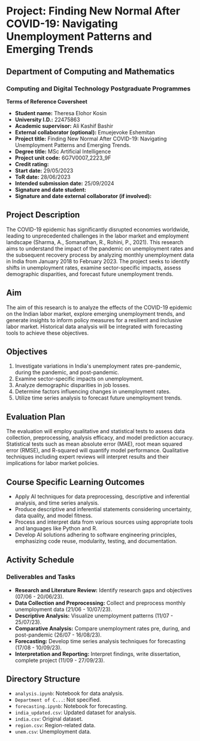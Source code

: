 # Project: Finding New Normal After COVID-19: Navigating Unemployment Patterns and Emerging Trends

## Department of Computing and Mathematics
### Computing and Digital Technology Postgraduate Programmes

**Terms of Reference Coversheet**
- **Student name:** Theresa Elohor Kosin
- **University I.D.:** 22475863
- **Academic supervisor:** Ali Kashif Bashir
- **External collaborator (optional):** Emuejevoke Eshemitan
- **Project title:** Finding New Normal After COVID-19: Navigating Unemployment Patterns and Emerging Trends.
- **Degree title:** MSc Artificial Intelligence
- **Project unit code:** 6G7V0007_2223_9F
- **Credit rating:** 
- **Start date:** 29/05/2023
- **ToR date:** 28/06/2023
- **Intended submission date:** 25/09/2024
- **Signature and date student:**
- **Signature and date external collaborator (if involved):**

## Project Description
The COVID-19 epidemic has significantly disrupted economies worldwide, leading to unprecedented challenges in the labor market and employment landscape (Sharma, A., Somanathan, R., Rohini, P., 2021). This research aims to understand the impact of the pandemic on unemployment rates and the subsequent recovery process by analyzing monthly unemployment data in India from January 2018 to February 2023. The project seeks to identify shifts in unemployment rates, examine sector-specific impacts, assess demographic disparities, and forecast future unemployment trends.

## Aim
The aim of this research is to analyze the effects of the COVID-19 epidemic on the Indian labor market, explore emerging unemployment trends, and generate insights to inform policy measures for a resilient and inclusive labor market. Historical data analysis will be integrated with forecasting tools to achieve these objectives.

## Objectives
1. Investigate variations in India's unemployment rates pre-pandemic, during the pandemic, and post-pandemic.
2. Examine sector-specific impacts on unemployment.
3. Analyze demographic disparities in job losses.
4. Determine factors influencing changes in unemployment rates.
5. Utilize time series analysis to forecast future unemployment trends.

## Evaluation Plan
The evaluation will employ qualitative and statistical tests to assess data collection, preprocessing, analysis efficacy, and model prediction accuracy. Statistical tests such as mean absolute error (MAE), root mean squared error (RMSE), and R-squared will quantify model performance. Qualitative techniques including expert reviews will interpret results and their implications for labor market policies.

## Course Specific Learning Outcomes
- Apply AI techniques for data preprocessing, descriptive and inferential analysis, and time series analysis.
- Produce descriptive and inferential statements considering uncertainty, data quality, and model fitness.
- Process and interpret data from various sources using appropriate tools and languages like Python and R.
- Develop AI solutions adhering to software engineering principles, emphasizing code reuse, modularity, testing, and documentation.

## Activity Schedule
### Deliverables and Tasks
- **Research and Literature Review:** Identify research gaps and objectives (07/06 - 20/06/23).
- **Data Collection and Preprocessing:** Collect and preprocess monthly unemployment data (21/06 - 10/07/23).
- **Descriptive Analysis:** Visualize unemployment patterns (11/07 - 25/07/23).
- **Comparative Analysis:** Compare unemployment rates pre, during, and post-pandemic (26/07 - 16/08/23).
- **Forecasting:** Develop time series analysis techniques for forecasting (17/08 - 10/09/23).
- **Interpretation and Reporting:** Interpret findings, write dissertation, complete project (11/09 - 27/09/23).

## Directory Structure
- `analysis.ipynb`: Notebook for data analysis.
- `Department of C...`: Not specified.
- `forecasting.ipynb`: Notebook for forecasting.
- `india_updated.csv`: Updated dataset for analysis.
- `india.csv`: Original dataset.
- `region.csv`: Region-related data.
- `unem.csv`: Unemployment data.

